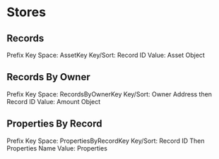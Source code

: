 # Stores 

## Records 
Prefix Key Space: AssetKey
Key/Sort: Record ID 
Value: Asset Object 

## Records By Owner 
Prefix Key Space: RecordsByOwnerKey
Key/Sort: Owner Address then Record ID
Value: Amount Object



## Properties By Record
Prefix Key Space: PropertiesByRecordKey
Key/Sort: Record ID Then Properties Name
Value: Properties
